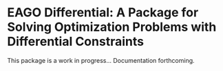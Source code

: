 # EAGO Differential: A Package for Solving Optimization Problems with Differential Constraints

This package is a work in progress... Documentation forthcoming.
